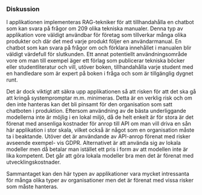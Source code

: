 ### Diskussion
I applikationen implementeras RAG-tekniker för att tillhandahålla en chatbot som kan svara på frågor om 209 olika 
tekniska manualer. Denna typ av applikation vore väldigt användbar för företag som tillverkar många olika produkter
och där det med varje produkt följer en användarmanual. En chatbot som kan svara på frågor om och förklara innehållet
i manualen blir väldigt värdefull för slutkunden. Ett annat potentiellt användningsområde vore om man till exempel
äger ett förlag som publicerar tekniska böcker eller studentliteratur och vill, utöver boken, tillhandahålla varje
student med en handledare som är expert på boken i fråga och som är tillgänglig dygnet runt.

Det är dock viktigt att säkra upp applikationen så att risken för att det ska gå att kringå systempromptar m.m. minimeras.
Detta är en verklig risk och om den inte hanteras kan det bli pinsamt för den organisation som satt chatboten i produktion.
Eftersom användning av de bästa underliggande modellerna inte är möjlig i en lokal miljö, då de helt enkelt är för stora är
det förenat med ansenliga kostnader för anrop till API om man vill driva en sån här applikation i stor skala, vilket också
är något som en organisation måste ta i beaktande. Utöver det är användande av API-anrop förenat med risker avseende exempel-
vis GDPR. Alternativet är att använda sig av lokala modeller men då betalar man istället ett pris i form av att modellen inte 
är lika kompetent. Det går att göra lokala modeller bra men det är förenat med utvecklingskostnader.

Sammantaget kan den här typen av applikationer vara mycket intressanta för många olika typer av organisationer men det är
förenat med vissa risker som måste hanteras. 